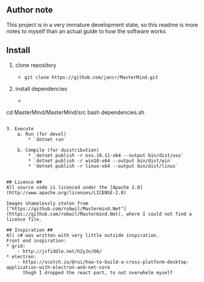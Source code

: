 
## Author note ##
This project is in a very immature development state, so this readme is more
notes to myself than an actual guide to how the software works

## Install ##

1. clone repository
    * `git clone https://github.com/jancr/MasterMind.git`

2. install dependencies
    * ```
cd MasterMind/MasterMind/src
bash dependencies.sh
```

3. Execute
    a. Run (for devel)
        * `dotnet run`

    b. Compile (for duistribution)
        * `dotnet publish -r osx.10.11-x64 --output bin/dist/osx`
        * `dotnet publish -r win10-x64 --output bin/dist/win`
        * `dotnet publish -r linux-x64 --output bin/dist/linux`


## Licence ##
All source code is licenced under the [Apache 2.0](http://www.apache.org/licenses/LICENSE-2.0)

Images shamelessly stolen from 
["https://github.com/robwil/Mastermind.Net"](https://github.com/robwil/Mastermind.Net), where I could not find a licence file.

## Inspiration ##
All c# was written with very little outside inspiration.
Front end inspiration:
* grid: 
	- http://jsfiddle.net/h2yJn/66/
* electron:
	- https://scotch.io/@rui/how-to-build-a-cross-platform-desktop-application-with-electron-and-net-core
	  thugh I dropped the react part, to not overwhelm myself
